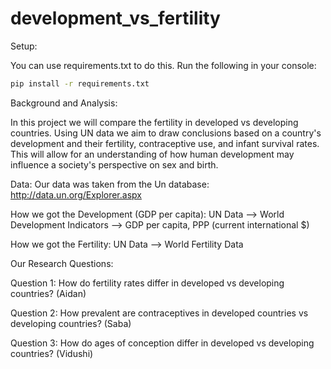 # development_vs_fertility
Setup:

You can use requirements.txt to do this. Run the following in your console:
```sh
pip install -r requirements.txt
```

Background and Analysis:

In this project we will compare the fertility in developed vs developing countries. Using UN data we aim to draw conclusions based on a country's development and their fertility, contraceptive use, and infant survival rates. This will allow for an understanding of how human development may influence a society's perspective on sex and birth.

Data:
Our data was taken from the Un database: http://data.un.org/Explorer.aspx

How we got the Development (GDP per capita): UN Data --> World Development Indicators --> GDP per capita, PPP (current international $)

How we got the Fertility: UN Data --> World Fertility Data


Our Research Questions:

Question 1: How do fertility rates differ in developed vs developing countries? (Aidan)


Question 2: How prevalent are contraceptives in developed countries vs developing countries? (Saba)


Question 3: How do ages of conception differ in developed vs developing countries? (Vidushi)
